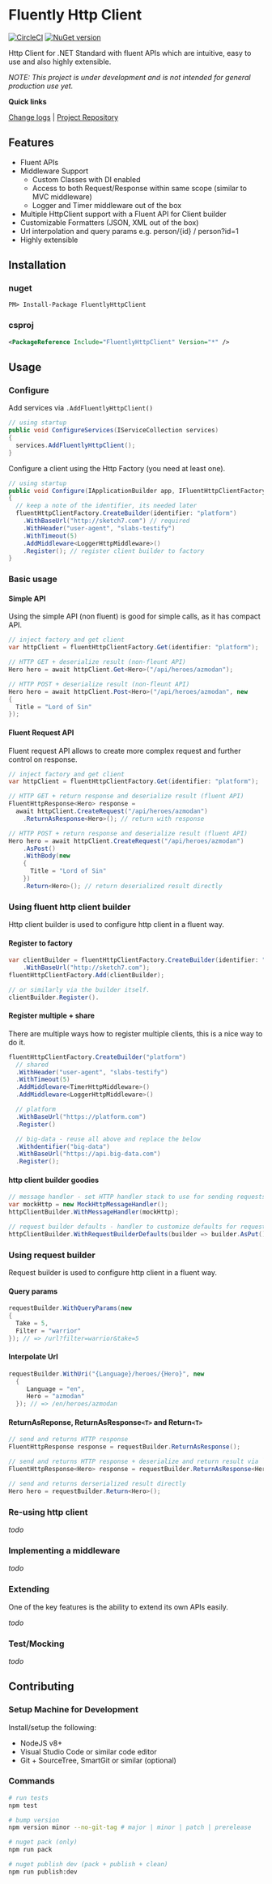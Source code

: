 [projectUri]: https://github.com/sketch7/FluentlyHttpClient
[projectGit]: https://github.com/sketch7/FluentlyHttpClient.git
[changeLog]: ./CHANGELOG.md

# Fluently Http Client
[![CircleCI](https://circleci.com/gh/sketch7/FluentlyHttpClient.svg?style=shield)](https://circleci.com/gh/sketch7/FluentlyHttpClient)
[![NuGet version](https://badge.fury.io/nu/fluentlyhttpclient.svg)](https://badge.fury.io/nu/fluentlyhttpclient)

Http Client for .NET Standard with fluent APIs which are intuitive, easy to use and also highly extensible.

*NOTE: This project is under development and is not intended for general production use yet.*

**Quick links**

[Change logs][changeLog] | [Project Repository][projectUri]

## Features
 - Fluent APIs
 - Middleware Support
   - Custom Classes with DI enabled
   - Access to both Request/Response within same scope (similar to MVC middleware)
   - Logger and Timer middleware out of the box
 - Multiple HttpClient support with a Fluent API for Client builder
 - Customizable Formatters (JSON, XML out of the box)
 - Url interpolation and query params e.g. person/{id} / person?id=1
 - Highly extensible

## Installation

### nuget
```
PM> Install-Package FluentlyHttpClient
```

### csproj

```xml
<PackageReference Include="FluentlyHttpClient" Version="*" />
```

## Usage

### Configure

Add services via `.AddFluentlyHttpClient()`
```cs
// using startup
public void ConfigureServices(IServiceCollection services)
{
  services.AddFluentlyHttpClient();
}
```

Configure a client using the Http Factory (you need at least one).
```cs
// using startup
public void Configure(IApplicationBuilder app, IFluentHttpClientFactory fluentHttpClientFactory)
{
  // keep a note of the identifier, its needed later
  fluentHttpClientFactory.CreateBuilder(identifier: "platform")
    .WithBaseUrl("http://sketch7.com") // required
    .WithHeader("user-agent", "slabs-testify")
    .WithTimeout(5)
    .AddMiddleware<LoggerHttpMiddleware>()
    .Register(); // register client builder to factory
}
```

### Basic usage

#### Simple API
Using the simple API (non fluent) is good for simple calls, as it has compact API.

```cs
// inject factory and get client
var httpClient = fluentHttpClientFactory.Get(identifier: "platform");

// HTTP GET + deserialize result (non-fleunt API)
Hero hero = await httpClient.Get<Hero>("/api/heroes/azmodan");

// HTTP POST + deserialize result (non-fleunt API)
Hero hero = await httpClient.Post<Hero>("/api/heroes/azmodan", new
{
  Title = "Lord of Sin"
});
```

#### Fluent Request API
Fluent request API allows to create more complex request and further control on response.

```cs
// inject factory and get client
var httpClient = fluentHttpClientFactory.Get(identifier: "platform");

// HTTP GET + return response and deserialize result (fluent API)
FluentHttpResponse<Hero> response = 
  await httpClient.CreateRequest("/api/heroes/azmodan")
    .ReturnAsResponse<Hero>(); // return with response

// HTTP POST + return response and deserialize result (fluent API)
Hero hero = await httpClient.CreateRequest("/api/heroes/azmodan")
    .AsPost()
    .WithBody(new
    {
      Title = "Lord of Sin"
    })
    .Return<Hero>(); // return deserialized result directly
```

### Using fluent http client builder
Http client builder is used to configure http client in a fluent way.

#### Register to factory

```cs
var clientBuilder = fluentHttpClientFactory.CreateBuilder(identifier: "platform")
    .WithBaseUrl("http://sketch7.com");
fluentHttpClientFactory.Add(clientBuilder);

// or similarly via the builder itself.
clientBuilder.Register().
```

#### Register multiple + share

There are multiple ways how to register multiple clients, this is a nice way to do it.
```cs
fluentHttpClientFactory.CreateBuilder("platform")
  // shared
  .WithHeader("user-agent", "slabs-testify")
  .WithTimeout(5)
  .AddMiddleware<TimerHttpMiddleware>()
  .AddMiddleware<LoggerHttpMiddleware>()

  // platform
  .WithBaseUrl("https://platform.com")
  .Register()

  // big-data - reuse all above and replace the below
  .Withdentifier("big-data")
  .WithBaseUrl("https://api.big-data.com")
  .Register();
```

#### http client builder goodies

```cs
// message handler - set HTTP handler stack to use for sending requests
var mockHttp = new MockHttpMessageHandler();
httpClientBuilder.WithMessageHandler(mockHttp);

// request builder defaults - handler to customize defaults for request builder
httpClientBuilder.WithRequestBuilderDefaults(builder => builder.AsPut());
```

### Using request builder
Request builder is used to configure http client in a fluent way.

#### Query params
```cs
requestBuilder.WithQueryParams(new 
{
  Take = 5,
  Filter = "warrior"
}); // => /url?filter=warrior&take=5
```

#### Interpolate Url
```cs
requestBuilder.WithUri("{Language}/heroes/{Hero}", new
  {
     Language = "en",
     Hero = "azmodan"
  }); // => /en/heroes/azmodan
```

#### ReturnAsReponse, ReturnAsResponse`<T>` and Return`<T>`

```cs
// send and returns HTTP response
FluentHttpResponse response = requestBuilder.ReturnAsResponse();

// send and returns HTTP response + deserialize and return result via `.Data`
FluentHttpResponse<Hero> response = requestBuilder.ReturnAsResponse<Hero>();

// send and returns derserialized result directly
Hero hero = requestBuilder.Return<Hero>();
```

### Re-using http client
*todo*

### Implementing a middleware
*todo*

### Extending
One of the key features is the ability to extend its own APIs easily.

*todo*

### Test/Mocking
*todo*


## Contributing

### Setup Machine for Development
Install/setup the following:

- NodeJS v8+
- Visual Studio Code or similar code editor
- Git + SourceTree, SmartGit or similar (optional)

 ### Commands

```bash
# run tests
npm test

# bump version
npm version minor --no-git-tag # major | minor | patch | prerelease

# nuget pack (only)
npm run pack

# nuget publish dev (pack + publish + clean)
npm run publish:dev
```
